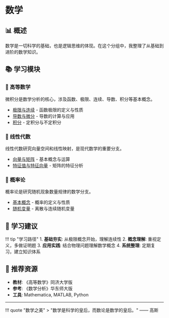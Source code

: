 # 数学

## 📊 概述

数学是一切科学的基础，也是逻辑思维的体现。在这个分组中，我整理了从基础到进阶的数学知识。

## 📚 学习模块

### 🧮 高等数学
微积分是数学分析的核心，涉及函数、极限、连续、导数、积分等基本概念。

- [极限与连续](calculus/limits.md) - 函数极限的定义与性质
- [导数与微分](calculus/derivatives.md) - 导数的计算与应用
- [积分](calculus/integrals.md) - 定积分与不定积分

### 📐 线性代数
线性代数研究向量空间和线性映射，是现代数学的重要分支。

- [向量与矩阵](linear-algebra/vectors-matrices.md) - 基本概念与运算
- [特征值与特征向量](linear-algebra/eigenvalues.md) - 矩阵的特征分析

### 🎲 概率论
概率论是研究随机现象数量规律的数学分支。

- [基本概念](probability/basics.md) - 概率的定义与性质
- [随机变量](probability/random-variables.md) - 离散与连续随机变量

## 🎯 学习建议

!!! tip "学习路径"
    1. **基础夯实**: 从极限概念开始，理解连续性
    2. **概念理解**: 重视定义，多做证明题
    3. **应用实践**: 结合物理问题理解数学概念
    4. **系统整理**: 定期复习，建立知识体系

## 📖 推荐资源

- **教材**: 《高等数学》同济大学版
- **参考**: 《数学分析》华东师大版
- **工具**: Mathematica, MATLAB, Python

---

!!! quote "数学之美"
    > "数学是科学的皇后，而数论是数学的皇后。" —— 高斯